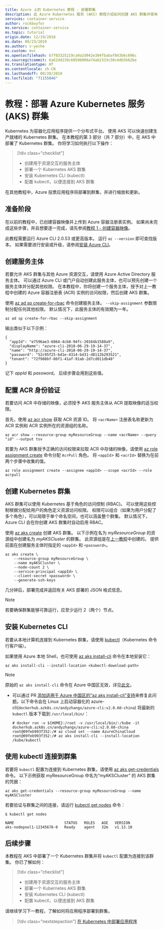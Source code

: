 ```yaml
---
title: Azure 上的 Kubernetes 教程 - 部署群集
description: 此 Azure Kubernetes 服务 (AKS) 教程介绍如何创建 AKS 群集并使用 kubectl 连接到 Kubernetes 主节点。
services: container-service
author: rockboyfor
ms.service: container-service
ms.topic: tutorial
origin.date: 12/19/2018
ms.date: 09/23/2019
ms.author: v-yeche
ms.custom: mvc
ms.openlocfilehash: b7f03325219ca9a2d942e304fbabaf843b6c696c
ms.sourcegitcommit: 6a62dd239c60596006a74ab2333c50c4db5b62be
ms.translationtype: HT
ms.contentlocale: zh-CN
ms.lasthandoff: 09/20/2019
ms.locfileid: "71155846"
---
```

# <a name="tutorial-deploy-an-azure-kubernetes-service-aks-cluster"></a>教程：部署 Azure Kubernetes 服务 (AKS) 群集

Kubernetes 为容器化应用程序提供一个分布式平台。 使用 AKS 可以快速创建生产就绪的 Kubernetes 群集。 在本教程的第 3 部分（共 7 部分）中，在 AKS 中部署了 Kubernetes 群集。 你将学习如何执行以下操作：

> [!div class="checklist"]
> * 创建用于资源交互的服务主体
> * 部署一个 Kubernetes AKS 群集
> * 安装 Kubernetes CLI (kubectl)
> * 配置 kubectl，以便连接到 AKS 群集

在其他教程中，Azure 投票应用程序将部署到群集，并进行缩放和更新。

## <a name="before-you-begin"></a>准备阶段

在以前的教程中，已创建容器映像并上传到 Azure 容器注册表实例。 如果尚未完成这些步骤，并且想要逐一完成，请先参阅[教程 1 - 创建容器映像][aks-tutorial-prepare-app]。

此教程需要运行 Azure CLI 2.0.53 或更高版本。 运行 `az --version` 即可查找版本。 如果需要进行安装或升级，请参阅[安装 Azure CLI][azure-cli-install]。

## <a name="create-a-service-principal"></a>创建服务主体

若要允许 AKS 群集与其他 Azure 资源交互，请使用 Azure Active Directory 服务主体。 可以通过 Azure CLI 或门户自动创建此服务主体，也可以预先创建一个服务主体并分配其他权限。 在本教程中，你将创建一个服务主体，授予对上一教程中创建的 Azure 容器注册表 (ACR) 实例的访问权限，然后创建 AKS 群集。

使用 [az ad sp create-for-rbac][] 命令创建服务主体。 `--skip-assignment` 参数限制分配任何其他权限。 默认情况下，此服务主体的有效期为一年。

```azurecli
az ad sp create-for-rbac --skip-assignment
```

输出类似于以下示例：

```
{
  "appId": "e7596ae3-6864-4cb8-94fc-20164b1588a9",
  "displayName": "azure-cli-2018-06-29-19-14-37",
  "name": "http://azure-cli-2018-06-29-19-14-37",
  "password": "52c95f25-bd1e-4314-bd31-d8112b293521",
  "tenant": "72f988bf-86f1-41af-91ab-2d7cd011db48"
}
```

记下 *appId* 和 *password*。 后续步骤会用到这些值。

## <a name="configure-acr-authentication"></a>配置 ACR 身份验证

若要访问 ACR 中存储的映像，必须授予 AKS 服务主体从 ACR 提取映像的适当权限。

首先，使用 [az acr show][] 获取 ACR 资源 ID。 将 `<acrName>` 注册表名称更新为 ACR 实例和 ACR 实例所在的资源组的名称。

```azurecli
az acr show --resource-group myResourceGroup --name <acrName> --query "id" --output tsv
```

若要为 AKS 群集授予正确的访问权限来拉取 ACR 中存储的映像，请使用 [az role assignment create][] 命令分配 `AcrPull` 角色。 将 `<appId`> 和 `<acrId>` 替换为在前两个步骤中收集的值。

```azurecli
az role assignment create --assignee <appId> --scope <acrId> --role acrpull
```

## <a name="create-a-kubernetes-cluster"></a>创建 Kubernetes 群集

AKS 群集可以使用 Kubernetes 基于角色的访问控制 (RBAC)。 可以使用这些控制根据分配给用户的角色定义资源访问权限。 权限可以组合（如果为用户分配了多个角色），可以局限于单个命名空间，也可以涵盖整个群集。 默认情况下，Azure CLI 会在你创建 AKS 群集时自动启用 RBAC。

使用 [az aks create][] 创建 AKS 群集。 以下示例在名为 *myResourceGroup* 的资源组中创建名为 *myAKSCluster* 的群集。 此资源组是在[上一教程][aks-tutorial-prepare-acr]中创建的。 提供前面在创建服务主体时指定的 `<appId>` 和 `<password>`。

```azurecli
az aks create \
    --resource-group myResourceGroup \
    --name myAKSCluster \
    --node-count 2 \
    --service-principal <appId> \
    --client-secret <password> \
    --generate-ssh-keys
```

几分钟后，部署完成并返回有关 AKS 部署的 JSON 格式信息。

> [!NOTE]
> 若要确保群集能够可靠运行，应至少运行 2（两个）节点。

## <a name="install-the-kubernetes-cli"></a>安装 Kubernetes CLI

若要从本地计算机连接到 Kubernetes 群集，请使用 [kubectl][kubectl]（Kubernetes 命令行客户端）。

<!--MOONCAKE Unique content 03/28/2019-->
<!--Sync with 3. Install kubectl in https://github.com/Azure/container-service-for-azure-china/tree/master/aks--> 

如果使用 Azure 本地 Shell，也可使用 [az aks install-cli][] 命令在本地安装它：

```azurecli
az aks install-cli --install-location <kubectl-download-path>
```

> [!NOTE]
> 原始的 `az aks install-cli` 命令在 Azure 中国区无效，详见[此文](https://mirror.azk8s.cn/help/kubernetes.html)。

* 可以通过 PR [添加适用于 Azure 中国区的“az aks install-cli”支持](https://github.com/Azure/azure-cli/pull/8675)来修复此问题。以下命令会在 Linux 上启动容器化的 azure-cli(`dockerhub.azk8s.cn/andyzhangx/azure-cli:v2.0.60-china`) 将最新的 `kubectl` 版本下载到 `/usr/local/bin/`：
    
    ```
    # docker run -v ${HOME}:/root -v /usr/local/bin/:/kube -it dockerhub.azk8s.cn/andyzhangx/azure-cli:v2.0.60-china
    root@09feb993f352:/# az cloud set --name AzureChinaCloud
    root@09feb993f352:/# az aks install-cli --install-location /kube/kubectl
    ```

<!--MOONCAKE Unique content 03/28/2019-->

## <a name="connect-to-cluster-using-kubectl"></a>使用 kubectl 连接到群集

若要将 `kubectl` 配置为连接到 Kubernetes 群集，请使用 [az aks get-credentials][] 命令。 以下示例获取 myResourceGroup  中名为“myAKSCluster”  的 AKS 群集的凭据：

```azurecli
az aks get-credentials --resource-group myResourceGroup --name myAKSCluster
```

若要验证与群集之间的连接，请运行 [kubectl get nodes][kubectl-get] 命令：

```
$ kubectl get nodes

NAME                       STATUS   ROLES   AGE   VERSION
aks-nodepool1-12345678-0   Ready    agent   32m   v1.13.10
```

## <a name="next-steps"></a>后续步骤

本教程在 AKS 中部署了一个 Kubernetes 群集并将 `kubectl` 配置为连接到该群集。 你已了解如何：

> [!div class="checklist"]
> * 创建用于资源交互的服务主体
> * 部署一个 Kubernetes AKS 群集
> * 安装 Kubernetes CLI (kubectl)
> * 配置 kubectl，以便连接到 AKS 群集

请继续学习下一教程，了解如何将应用程序部署到群集。

> [!div class="nextstepaction"]
> [在 Kubernetes 中部署应用程序][aks-tutorial-deploy-app]

<!-- LINKS - external -->

[kubectl]: https://kubernetes.io/docs/user-guide/kubectl/
[kubectl-get]: https://kubernetes.io/docs/reference/generated/kubectl/kubectl-commands#get

<!-- LINKS - internal -->

[aks-tutorial-deploy-app]: ./tutorial-kubernetes-deploy-application.md
[aks-tutorial-prepare-acr]: ./tutorial-kubernetes-prepare-acr.md
[aks-tutorial-prepare-app]: ./tutorial-kubernetes-prepare-app.md
[az ad sp create-for-rbac]: https://docs.azure.cn/cli/ad/sp?view=azure-cli-latest#az-ad-sp-create-for-rbac
[az acr show]: https://docs.azure.cn/cli/acr?view=azure-cli-latest#az-acr-show
[az role assignment create]: https://docs.azure.cn/cli/role/assignment?view=azure-cli-latest#az-role-assignment-create
[az aks create]: https://docs.microsoft.com/cli/azure/aks?view=azure-cli-latest#az-aks-create
[az aks install-cli]: https://docs.microsoft.com/cli/azure/aks?view=azure-cli-latest#az-aks-install-cli
[az aks get-credentials]: https://docs.microsoft.com/cli/azure/aks?view=azure-cli-latest#az-aks-get-credentials
[azure-cli-install]: https://docs.azure.cn/cli/install-azure-cli?view=azure-cli-latest

<!-- Update_Description: wording update, update link -->